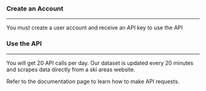 ### Create an Account
***

You must create a user account and receive an API key to use the API

### Use the API
***

You will get 20 API calls per day. Our dataset is updated every 20 minutes and scrapes data directly from a ski areas website. 

Refer to the documentation page to learn how to make API requests.
